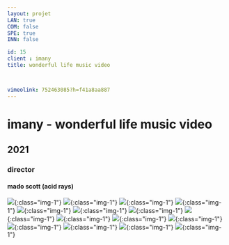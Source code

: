 ```yaml
---
layout: projet
LAN: true  
COM: false
SPE: true
INN: false

id: 15
client : imany
title: wonderful life music video



vimeolink: 752463085?h=f41a8aa887
---
```


# imany - wonderful life music video 
## 2021 
### director
#### mado scott (acid rays)

![](/assets/projets/IMANY_01.png){:class="img-1"}
![](/assets/projets/IMANY_02.png){:class="img-1"}
![](/assets/projets/IMANY_03.png){:class="img-1"}
![](/assets/projets/IMANY_04.png){:class="img-1"}
![](/assets/projets/IMANY_05.png){:class="img-1"}
![](/assets/projets/IMANY_06.png){:class="img-1"}
![](/assets/projets/IMANY_07.png){:class="img-1"}
![](/assets/projets/IMANY_08.png){:class="img-1"}
![](/assets/projets/IMANY_09.png){:class="img-1"}
![](/assets/projets/IMANY_10.png){:class="img-1"}
![](/assets/projets/IMANY_11.png){:class="img-1"}
![](/assets/projets/IMANY_12.png){:class="img-1"}
![](/assets/projets/IMANY_13.png){:class="img-1"}
![](/assets/projets/IMANY_14.png){:class="img-1"}
![](/assets/projets/IMANY_15.png){:class="img-1"}

